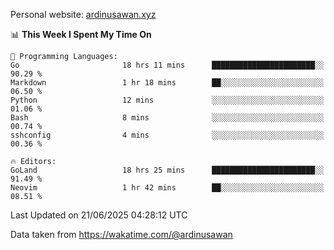Personal website: [ardinusawan.xyz](https://ardinusawan.xyz)

<!--START_SECTION:waka-->
📊 **This Week I Spent My Time On** 

```text
💬 Programming Languages: 
Go                       18 hrs 11 mins      ███████████████████████░░   90.29 % 
Markdown                 1 hr 18 mins        ██░░░░░░░░░░░░░░░░░░░░░░░   06.50 % 
Python                   12 mins             ░░░░░░░░░░░░░░░░░░░░░░░░░   01.06 % 
Bash                     8 mins              ░░░░░░░░░░░░░░░░░░░░░░░░░   00.74 % 
sshconfig                4 mins              ░░░░░░░░░░░░░░░░░░░░░░░░░   00.36 % 

🔥 Editors: 
GoLand                   18 hrs 25 mins      ███████████████████████░░   91.49 % 
Neovim                   1 hr 42 mins        ██░░░░░░░░░░░░░░░░░░░░░░░   08.51 % 
```


 Last Updated on 21/06/2025 04:28:12 UTC
<!--END_SECTION:waka-->
Data taken from https://wakatime.com/@ardinusawan
